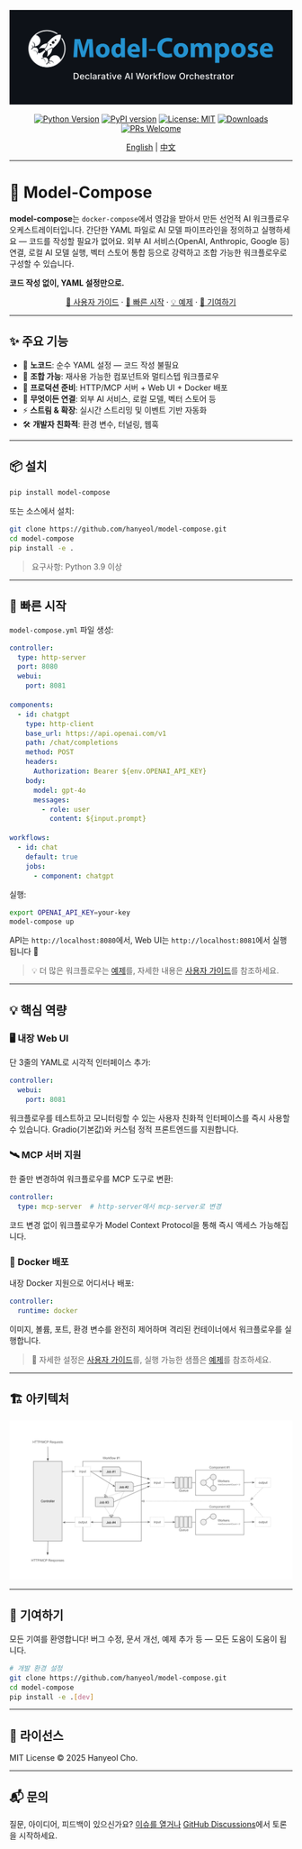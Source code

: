 <div align="center">

![model-compose - 선언적 AI 워크플로우 오케스트레이터](docs/images/main-banner.png)

[![Python Version](https://img.shields.io/badge/python-3.9+-blue.svg)](https://python.org)
[![PyPI version](https://img.shields.io/pypi/v/model-compose.svg)](https://pypi.org/project/model-compose/)
[![License: MIT](https://img.shields.io/badge/License-MIT-yellow.svg)](https://opensource.org/licenses/MIT)
[![Downloads](https://pepy.tech/badge/model-compose)](https://pepy.tech/project/model-compose)
[![PRs Welcome](https://img.shields.io/badge/PRs-welcome-brightgreen.svg)](http://makeapullrequest.com)

[English](README.md) | [中文](README.zh-cn.md)

</div>

---

# 🤖 Model-Compose

**model-compose**는 `docker-compose`에서 영감을 받아서 만든 선언적 AI 워크플로우 오케스트레이터입니다. 간단한 YAML 파일로 AI 모델 파이프라인을 정의하고 실행하세요 — 코드를 작성할 필요가 없어요. 외부 AI 서비스(OpenAI, Anthropic, Google 등) 연결, 로컬 AI 모델 실행, 벡터 스토어 통합 등으로 강력하고 조합 가능한 워크플로우로 구성할 수 있습니다.

**코드 작성 없이, YAML 설정만으로.**

<div align="center">

[📖 사용자 가이드](docs/user-guide/ko/README.md) · [🚀 빠른 시작](#-빠른-시작) · [💡 예제](examples/README.ko.md) · [🤝 기여하기](#-기여하기)

</div>

---

## ✨ 주요 기능

- 🎨 **노코드**: 순수 YAML 설정 — 코드 작성 불필요
- 🔄 **조합 가능**: 재사용 가능한 컴포넌트와 멀티스텝 워크플로우
- 🚀 **프로덕션 준비**: HTTP/MCP 서버 + Web UI + Docker 배포
- 🔌 **무엇이든 연결**: 외부 AI 서비스, 로컬 모델, 벡터 스토어 등
- ⚡ **스트림 & 확장**: 실시간 스트리밍 및 이벤트 기반 자동화
- 🛠️ **개발자 친화적**: 환경 변수, 터널링, 웹훅

---


## 📦 설치

```bash
pip install model-compose
```

또는 소스에서 설치:

```bash
git clone https://github.com/hanyeol/model-compose.git
cd model-compose
pip install -e .
```

> 요구사항: Python 3.9 이상

---

## 🚀 빠른 시작

`model-compose.yml` 파일 생성:

```yaml
controller:
  type: http-server
  port: 8080
  webui:
    port: 8081

components:
  - id: chatgpt
    type: http-client
    base_url: https://api.openai.com/v1
    path: /chat/completions
    method: POST
    headers:
      Authorization: Bearer ${env.OPENAI_API_KEY}
    body:
      model: gpt-4o
      messages:
        - role: user
          content: ${input.prompt}

workflows:
  - id: chat
    default: true
    jobs:
      - component: chatgpt
```

실행:

```bash
export OPENAI_API_KEY=your-key
model-compose up
```

API는 `http://localhost:8080`에서, Web UI는 `http://localhost:8081`에서 실행됩니다 🎉

> 💡 더 많은 워크플로우는 [예제](examples/README.ko.md)를, 자세한 내용은 [사용자 가이드](docs/user-guide/ko/README.md)를 참조하세요.

---
## 💡 핵심 역량

### 🖥️ 내장 Web UI
단 3줄의 YAML로 시각적 인터페이스 추가:
```yaml
controller:
  webui:
    port: 8081
```
워크플로우를 테스트하고 모니터링할 수 있는 사용자 친화적 인터페이스를 즉시 사용할 수 있습니다. Gradio(기본값)와 커스텀 정적 프론트엔드를 지원합니다.

### 🛰️ MCP 서버 지원
한 줄만 변경하여 워크플로우를 MCP 도구로 변환:
```yaml
controller:
  type: mcp-server  # http-server에서 mcp-server로 변경
```
코드 변경 없이 워크플로우가 Model Context Protocol을 통해 즉시 액세스 가능해집니다.

### 🐳 Docker 배포
내장 Docker 지원으로 어디서나 배포:
```yaml
controller:
  runtime: docker
```
이미지, 볼륨, 포트, 환경 변수를 완전히 제어하며 격리된 컨테이너에서 워크플로우를 실행합니다.

> 📖 자세한 설정은 [사용자 가이드](docs/user-guide/ko/README.md)를, 실행 가능한 샘플은 [예제](examples/README.ko.md)를 참조하세요.

---
## 🏗 아키텍처

![아키텍처 다이어그램](docs/images/architecture-diagram.png)

---

## 🤝 기여하기
모든 기여를 환영합니다!
버그 수정, 문서 개선, 예제 추가 등 — 모든 도움이 도움이 됩니다.

```bash
# 개발 환경 설정
git clone https://github.com/hanyeol/model-compose.git
cd model-compose
pip install -e .[dev]
```

---

## 📄 라이선스
MIT License © 2025 Hanyeol Cho.

---

## 📬 문의
질문, 아이디어, 피드백이 있으신가요? [이슈를 열거나](https://github.com/hanyeol/model-compose/issues) [GitHub Discussions](https://github.com/hanyeol/model-compose/discussions)에서 토론을 시작하세요.
